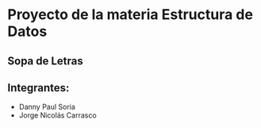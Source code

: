 # Proyecto de la materia Estructura de Datos 

## Sopa de Letras

## Integrantes:

* Danny Paul Soria
* Jorge Nicolás Carrasco
